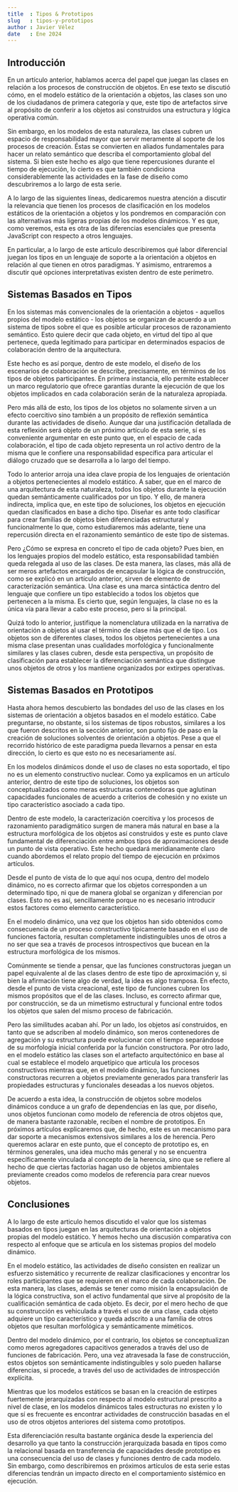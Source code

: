 ```yaml
---
title  : Tipos & Prototipos
slug   : tipos-y-prototipos
author : Javier Vélez
date   : Ene 2024
---
```


## Introducción

En un artículo anterior, hablamos acerca del papel que juegan las clases en relación a los procesos de construcción de objetos. En ese texto se discutió cómo, en el modelo estático de la orientación a objetos, las clases son uno de los ciudadanos de primera categoría y que, este tipo de artefactos sirve al propósito de conferir a los objetos así construidos una estructura y lógica operativa común.

Sin embargo, en los modelos de esta naturaleza, las clases cubren un espacio de responsabilidad mayor que servir meramente al soporte de los procesos de creación. Éstas se convierten en aliados fundamentales para hacer un relato semántico que describa el comportamiento global del sistema. Si bien este hecho es algo que tiene repercusiones durante el tiempo de ejecución, lo cierto es que también condiciona considerablemente las actividades en la fase de diseño como descubriremos a lo largo de esta serie.

A lo largo de las siguientes líneas, dedicaremos nuestra atención a discutir la relevancia que tienen los procesos de clasificación en los modelos estáticos de la orientación a objetos y los pondremos en comparación con las alternativas más ligeras propias de los modelos dinámicos. Y es que, como veremos, esta es otra de las diferencias esenciales que presenta JavaScript con respecto a otros lenguajes.

En particular, a lo largo de este artículo describiremos qué labor diferencial juegan los tipos en un lenguaje de soporte a la orientación a objetos en relación al que tienen en otros paradigmas. Y asimismo, entraremos a discutir qué opciones interpretativas existen dentro de este perímetro.

## Sistemas Basados en Tipos

En los sistemas más convencionales de la orientación a objetos - aquellos propios del modelo estático - los objetos se organizan de acuerdo a un sistema de tipos sobre el que es posible articular procesos de razonamiento semántico. Esto quiere decir que cada objeto, en virtud del tipo al que pertenece, queda legitimado para participar en determinados espacios de colaboración dentro de la arquitectura.

Este hecho es así porque, dentro de este modelo, el diseño de los escenarios de colaboración se describe, precisamente, en términos de los tipos de objetos participantes. En primera instancia, ello permite establecer un marco regulatorio que ofrece garantías durante la ejecución de que los objetos implicados en cada colaboración serán de la naturaleza apropiada.

Pero más allá de esto, los tipos de los objetos no solamente sirven a un efecto coercitivo sino también a un propósito de reflexión semántica durante las actividades de diseño. Aunque dar una justificación detallada de esta reflexión será objeto de un próximo artículo de esta serie, sí es conveniente argumentar en este punto que, en el espacio de cada colaboración, el tipo de cada objeto representa un rol activo dentro de la misma que le confiere una responsabilidad específica para articular el diálogo cruzado que se desarrolla a lo largo del tiempo.

Todo lo anterior arroja una idea clave propia de los lenguajes de orientación a objetos pertenecientes al modelo estático. A saber, que en el marco de una arquitectura de esta naturaleza, todos los objetos durante la ejecución quedan semánticamente cualificados por un tipo. Y ello, de manera indirecta, implica que, en este tipo de soluciones, los objetos en ejecución quedan clasificados en base a dicho tipo. Diseñar es ante todo clasificar para crear familias de objetos bien diferenciadas estructural y funcionalmente lo que, como estudiaremos más adelante, tiene una repercusión directa en el razonamiento semántico de este tipo de sistemas. 

Pero ¿Cómo se expresa en concreto el tipo de cada objeto? Pues bien, en los lenguajes propios del modelo estático, esta responsabilidad también queda relegada al uso de las clases. De esta manera, las clases, más allá de ser meros artefactos encargados de encapsular la lógica de construcción, como se explicó en un artículo anterior, sirven de elemento de caracterización semántica. Una clase es una marca sintáctica dentro del lenguaje que confiere un tipo establecido a todos los objetos que pertenecen a la misma. Es cierto que, según lenguajes, la clase no es la única vía para llevar a cabo este proceso, pero si la principal.

Quizá todo lo anterior, justifique la nomenclatura utilizada en la narrativa de orientación a objetos al usar el término de clase más que el de tipo. Los objetos son de diferentes clases, todos los objetos pertenecientes a una misma clase presentan unas cualidades morfológica y funcionalmente similares y las clases cubren, desde esta perspectiva, un propósito de clasificación para establecer la diferenciación semántica que distingue unos objetos de otros y los mantiene organizados por extirpes operativas.

## Sistemas Basados en Prototipos

Hasta ahora hemos descubierto las bondades del uso de las clases en los sistemas de orientación a objetos basados en el modelo estático. Cabe preguntarse, no obstante, si los sistemas de tipos robustos, similares a los que fueron descritos en la sección anterior, son punto fijo de paso en la creación de soluciones solventes de orientación a objetos. Pese a que el recorrido histórico de este paradigma pueda llevarnos a pensar en esta dirección, lo cierto es que esto no es necesariamente así.

En los modelos dinámicos donde el uso de clases no esta soportado, el tipo no es un elemento constructivo nuclear. Como ya explicamos en un artículo anterior, dentro de este tipo de soluciones, los objetos son conceptualizados como meras estructuras contenedoras que aglutinan capacidades funcionales de acuerdo a criterios de cohesión y no existe un tipo característico asociado a cada tipo.

Dentro de este modelo, la caracterización coercitiva y los procesos de razonamiento paradigmático surgen de manera más natural en base a la estructura morfológica de los objetos así construidos y este es punto clave fundamental de diferenciación entre ambos tipos de aproximaciones desde un punto de vista operativo. Este hecho quedará meridianamente claro cuando abordemos el relato propio del tiempo de ejecución en próximos artículos.

Desde el punto de vista de lo que aquí nos ocupa, dentro del modelo dinámico, no es correcto afirmar que los objetos corresponden a un determinado tipo, ni que de manera global se organizan y diferencian por clases. Esto no es así, sencillamente porque no es necesario introducir estos factores como elemento característico. 

En el modelo dinámico, una vez que los objetos han sido obtenidos como consecuencia de un proceso constructivo típicamente basado en el uso de funciones factoría, resultan completamente indistinguibles unos de otros a no ser que sea a través de procesos introspectivos que bucean en la estructura morfológica de los mismos.

Comúnmente se tiende a pensar, que las funciones constructoras juegan un papel equivalente al de las clases dentro de este tipo de aproximación y, si bien la afirmación tiene algo de verdad, la idea es algo tramposa. En efecto, desde el punto de vista creacional, este tipo de funciones cubren los mismos propósitos que el de las clases. Incluso, es correcto afirmar que, por construcción, se da un mimetismo estructural y funcional entre todos los objetos que salen del mismo proceso de fabricación.

Pero las similitudes acaban ahí. Por un lado, los objetos así construidos, en tanto que se adscriben al modelo dinámico, son meros contenedores de agregación y su estructura puede evolucionar con el tiempo separándose de su morfología inicial conferida por la función constructora. Por otro lado, en el modelo estático las clases son el artefacto arquitectónico en base al cual se establece el modelo arquetípico que articula los procesos constructivos mientras que, en el modelo dinámico, las funciones constructoras recurren a objetos previamente generados para transferir las propiedades estructuras y funcionales deseadas a los nuevos objetos.

De acuerdo a esta idea, la construcción de objetos sobre modelos dinámicos conduce a un grafo de dependencias en las que, por diseño, unos objetos funcionan como modelo de referencia de otros objetos que, de manera bastante razonable, reciben el nombre de prototipos. En próximos artículos explicaremos que, de hecho, este es un mecanismo para dar soporte a mecanismos extensivos similares a los de herencia. Pero queremos aclarar en este punto, que el concepto de prototipo es, en términos generales, una idea mucho más general y no se encuentra específicamente vinculada al concepto de la herencia, sino que se refiere al hecho de que ciertas factorías hagan uso de objetos ambientales previamente creados como modelos de referencia para crear nuevos objetos.

## Conclusiones

A lo largo de este articulo hemos discutido el valor que los sistemas basados en tipos juegan en las arquitecturas de orientación a objetos propias del modelo estático. Y hemos hecho una discusión comparativa con respecto al enfoque que se articula en los sistemas propios del modelo dinámico.

En el modelo estático, las actividades de diseño consisten en realizar un esfuerzo sistemático y recurrente de realizar clasificaciones y encontrar los roles participantes que se requieren en el marco de cada colaboración. De esta manera, las clases, además se tener como misión la encapsulación de la lógica constructiva, son el activo fundamental que sirve al propósito de la cualificación semántica de cada objeto. Es decir, por el mero hecho de que su construcción es vehiculada a través el uso de una clase, cada objeto adquiere un tipo característico y queda adscrito a una familia de otros objetos que resultan morfológica y semánticamente miméticos.

Dentro del modelo dinámico, por el contrario, los objetos se conceptualizan como meros agregadores capacitivos generados a través del uso de funciones de fabricación. Pero, una vez atravesada la fase de construcción, estos objetos son semánticamente indistinguibles y solo pueden hallarse diferencias, si procede, a través del uso de actividades de introspección explícita.

Mientras que los modelos estáticos se basan en la creación de estirpes fuertemente jerarquizadas con respecto al modelo estructural prescrito a nivel de clase, en los modelos dinámicos tales estructuras no existen y lo que sí es frecuente es encontrar actividades de construcción basadas en el uso de otros objetos anteriores del sistema como prototipos. 

Esta diferenciación resulta bastante orgánica desde la experiencia del desarrollo ya que tanto la construcción jerarquizada basada en tipos como la relacional basada en transferencia de capacidades desde prototipo es una consecuencia del uso de clases y funciones dentro de cada modelo. Sin embargo, como describiremos en próximos artículos de esta serie estas diferencias tendrán un impacto directo en el comportamiento sistémico en ejecución.


